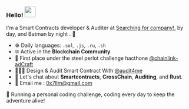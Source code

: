 ### Hello! <img src="https://media.giphy.com/media/hvRJCLFzcasrR4ia7z/giphy.gif" height="30px" width="30px"> 

I'm a Smart Contracts developer & Auditer at [Searching for company!.](https://github.com/audit4me) by day, and Batman by night . 🌙

- ⚙️ Daily languages: `.sol`, `.js`, `.ru`, `.sh`
- 🌐 Active in the **Blockchain Community**
- 🥇 First place under the steel perlot challenge hacthone [@chainlink-adCraft](https://www.youtube.com/watch?v=gTt6mVfUCqM&t=569s)
- 👨🏻‍💻 Design & Audit Smart Contract With [@audit4me](https://github.com/0x7lm)
- 💬 Let's chat about **Smartcontracts**, **CrossChain**, **Auditing**, and **Rust**.
- 📧 Email me : 0x7llm@gmail.com

🚀 Running a personal coding challenge, coding every day to keep the adventure alive!

